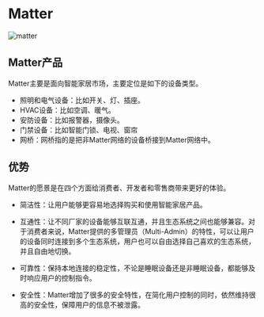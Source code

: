 # Matter


![matter](../../assets/images/matter/matter.png)

## Matter产品
Matter主要是面向智能家居市场，主要定位是如下的设备类型。

- 照明和电气设备：比如开关、灯、插座。
- HVAC设备：比如空调、暖气。
- 安防设备：比如报警器，摄像头。
- 门禁设备：比如智能门锁、电视、窗帘
- 网桥：网桥指的是把非Matter网络的设备桥接到Matter网络中。

## 优势
Matter的愿景是在四个方面给消费者、开发者和零售商带来更好的体验。

- 简洁性：让用户能够更容易地选择购买和使用智能家居产品。

- 互通性：让不同厂家的设备能够互联互通，并且生态系统之间也能够兼容。对于消费者来说，Matter提供的多管理员（Multi-Admin）的特性，可以让用户的设备同时连接到多个生态系统，用户也可以自由选择自己喜欢的生态系统，并且自由地切换。

- 可靠性：保持本地连接的稳定性，不论是睡眠设备还是非睡眠设备，都能够及时响应用户的控制指令。

- 安全性：Matter增加了很多的安全特性，在简化用户控制的同时，依然维持很高的安全性，保障用户的信息不被泄露。
